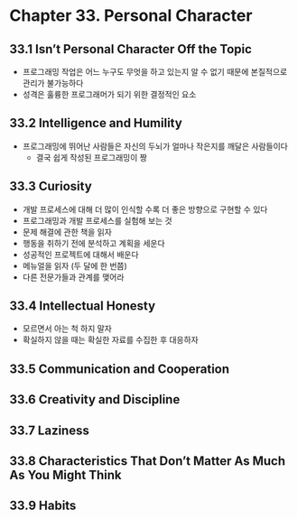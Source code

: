 # Chapter 33. Personal Character

## 33.1 Isn’t Personal Character Off the Topic
- 프로그래밍 작업은 어느 누구도 무엇을 하고 있는지 알 수 없기 때문에 본질적으로 관리가 불가능하다
- 성격은 훌륭한 프로그래머가 되기 위한 결정적인 요소

## 33.2 Intelligence and Humility
- 프로그래밍에 뛰어난 사람들은 자신의 두뇌가 얼마나 작은지를 깨달은 사람들이다
  - 결국 쉽게 작성된 프로그래밍이 짱

## 33.3 Curiosity
- 개발 프로세스에 대해 더 많이 인식할 수록 더 좋은 방향으로 구현할 수 있다
- 프로그래밍과 개발 프로세스를 실험해 보는 것
- 문제 해결에 관한 책을 읽자
- 행동을 취하기 전에 분석하고 계획을 세운다
- 성공적인 프로젝트에 대해서 배운다
- 메뉴얼을 읽자 (두 달에 한 번쯤)
- 다른 전문가들과 관계를 맺어라

## 33.4 Intellectual Honesty
- 모르면서 아는 척 하지 말자
- 확실하지 않을 때는 확실한 자료를 수집한 후 대응하자

## 33.5 Communication and Cooperation
## 33.6 Creativity and Discipline
## 33.7 Laziness
## 33.8 Characteristics That Don’t Matter As Much As You Might Think
## 33.9 Habits
